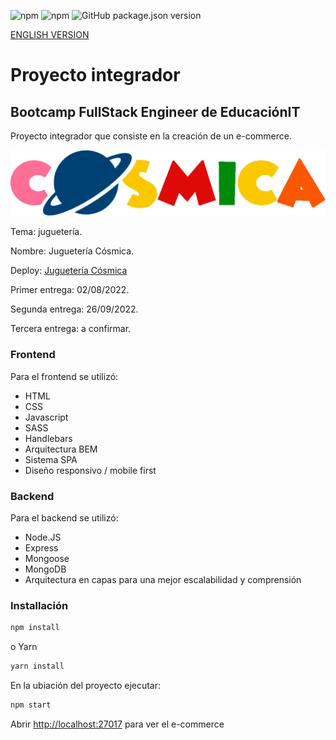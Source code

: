 ![npm](https://img.shields.io/npm/v/npm?color=green)  ![npm](https://img.shields.io/npm/v/express?label=express&logo=Express)  ![GitHub package.json version](https://img.shields.io/github/package-json/v/migmm/e-commerce)

[ENGLISH VERSION](https://github.com/migmm/e-commerce/blob/main/README.md)

# Proyecto integrador
## Bootcamp FullStack Engineer de __EducaciónIT__ 
Proyecto integrador que consiste en la creación de un e-commerce.


 <img src="https://github.com/migmm/e-commerce/blob/main/public/img/logocolor.png" alt="Logo"/>
 
 
Tema: juguetería.

Nombre: Juguetería Cósmica.

Deploy: [Juguetería Cósmica](https://cosmica.cyclic.app/)

Primer entrega: 02/08/2022.

Segunda entrega: 26/09/2022.

Tercera entrega: a confirmar.

### Frontend

Para el frontend se utilizó:

- HTML
- CSS
- Javascript
- SASS
- Handlebars
- Arquitectura BEM
- Sistema SPA
- Diseño responsivo / mobile first


### Backend

Para el backend se utilizó:

- Node.JS
- Express
- Mongoose
- MongoDB
- Arquitectura en capas para una mejor escalabilidad y comprensión


### Installación
```bash
npm install
```
o Yarn
```bash
yarn install 
```

 En la ubiación del proyecto ejecutar:

```bash
npm start
```


Abrir [http://localhost:27017](http://localhost:27017) para ver el e-commerce
